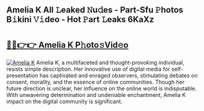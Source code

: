 ## Amelia K All 𝙻eaked 𝙽u𝚍es - Part-Sfu 𝙿hotos B𝚒kini 𝚅𝚒deo - Hot 𝙿art 𝙻eaks 6KaXz

# <h2><a href="http://ld0827g.urlbe.top/?page=Amelia+K">🔗🔗👉👉 Amelia K P𝚑oto𝚜Vid𝚎o</a></h2>

[![Amelia K](https://i.imgur.com/eBuTRDB.gif)](http://ld0827g.urlbe.top/?page=Amelia+K)
Amelia K, a multifaceted and thought-provoking individual, resists simple description. Her innovative use of digital media for self-presentation has captivated and enraged observers, stimulating debates on consent, morality, and the essence of online communities. Though her future direction is unclear, her influence on the online world is indisputable. With unwavering determination and undeniable enchantment, Amelia K impact on the digital community is significant.
